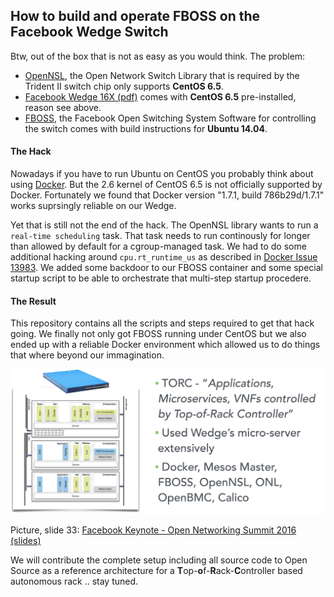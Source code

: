 ## How to build and operate FBOSS on the Facebook Wedge Switch

Btw, out of the box that is not as easy as you would think. The problem:

- [OpenNSL][1], the Open Network Switch Library that is required by the Trident II switch chip only supports **CentOS 6.5**.
- [Facebook Wedge 16X (pdf)][2] comes with **CentOS 6.5** pre-installed, reason see above.
- [FBOSS][3], the Facebook Open Switching System Software for controlling the switch comes with build instructions for **Ubuntu 14.04**.

#### The Hack ####

Nowadays if you have to run Ubuntu on CentOS you probably think about using [Docker][4]. But the 2.6 kernel of CentOS 6.5 is not officially supported by Docker.
Fortunately we found that Docker version "1.7.1, build 786b29d/1.7.1" works suprsingly reliable on our Wedge.

Yet that is still not the end of the hack. The OpenNSL library wants to run a `real-time scheduling` task. That task needs to run continously for longer
than allowed by default for a cgroup-managed task. We had to do some additional hacking around `cpu.rt_runtime_us` as described in [Docker Issue 13983][5].
We added some backdoor to our FBOSS container and some special startup script to be able to orchestrate that multi-step startup procedere.

#### The Result ####

This repository contains all the scripts and steps required to get that hack going. We finally not only got FBOSS running under CentOS but we also ended
up with a reliable Docker environment which allowed us to do things that where beyond our immagination.

![torc diagram](https://github.com/att-innovate/torc-wedge-centos-fboss/blob/master/docs/torc.png?raw=true)

Picture, slide 33: [Facebook Keynote - Open Networking Summit 2016 (slides)][6]

We will contribute the complete setup including all source code to Open Source as a reference architecture for a **T**op-**o**f-**R**ack-**C**ontroller based autonomous rack .. stay tuned.

[1]: https://github.com/Broadcom-Switch/OpenNSL
[2]: http://www.edge-core.com/temp/ec_download/1602/Wedge-16X_DS_R01.pdf
[3]: https://github.com/facebook/fboss
[4]: https://www.docker.com
[5]: https://github.com/docker/docker/issues/13983
[6]: http://events.linuxfoundation.org/sites/events/files/slides/ONS-2016-fb-keynote-v3_0.pdf
